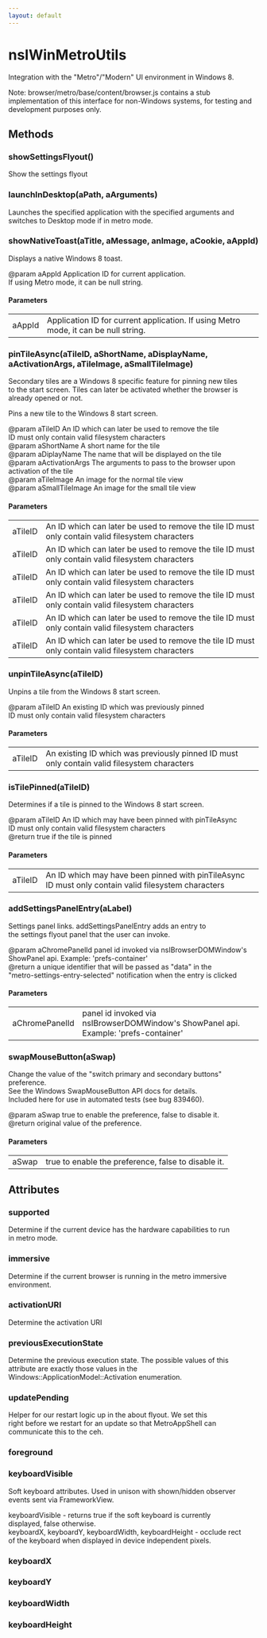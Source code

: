 ```yaml
---
layout: default
---
```


# nsIWinMetroUtils #
  
Integration with the "Metro"/"Modern" UI environment in Windows 8.  
  
Note: browser/metro/base/content/browser.js contains a stub  
implementation of this interface for non-Windows systems, for testing and  
development purposes only.  
  

## Methods ##

### showSettingsFlyout() ###
  
Show the settings flyout  
  

### launchInDesktop(aPath, aArguments) ###
  
Launches the specified application with the specified arguments and  
switches to Desktop mode if in metro mode.  
  

### showNativeToast(aTitle, aMessage, anImage, aCookie, aAppId) ###
  
Displays a native Windows 8 toast.  
  
@param aAppId  Application ID for current application.  
               If using Metro mode, it can be null string.  
  

#### Parameters ####

<table>

<tr>
<td>aAppId</td>
<td>Application ID for current application.  
               If using Metro mode, it can be null string.  
</td>
</tr>

</table>

### pinTileAsync(aTileID, aShortName, aDisplayName, aActivationArgs, aTileImage, aSmallTileImage) ###
  
Secondary tiles are a Windows 8 specific feature for pinning new tiles  
to the start screen.   Tiles can later be activated whether the browser is  
already opened or not.   
  
  
Pins a new tile to the Windows 8 start screen.  
  
@param aTileID         An ID which can later be used to remove the tile  
                       ID must only contain valid filesystem characters  
@param aShortName      A short name for the tile  
@param aDiplayName     The name that will be displayed on the tile  
@param aActivationArgs The arguments to pass to the browser upon   
                       activation of the tile  
@param aTileImage An image for the normal tile view  
@param aSmallTileImage An image for the small tile view  
  

#### Parameters ####

<table>

<tr>
<td>aTileID</td>
<td>An ID which can later be used to remove the tile  
                       ID must only contain valid filesystem characters  
</td>
</tr>

<tr>
<td>aTileID</td>
<td>An ID which can later be used to remove the tile  
                       ID must only contain valid filesystem characters  
</td>
</tr>

<tr>
<td>aTileID</td>
<td>An ID which can later be used to remove the tile  
                       ID must only contain valid filesystem characters  
</td>
</tr>

<tr>
<td>aTileID</td>
<td>An ID which can later be used to remove the tile  
                       ID must only contain valid filesystem characters  
</td>
</tr>

<tr>
<td>aTileID</td>
<td>An ID which can later be used to remove the tile  
                       ID must only contain valid filesystem characters  
</td>
</tr>

<tr>
<td>aTileID</td>
<td>An ID which can later be used to remove the tile  
                       ID must only contain valid filesystem characters  
</td>
</tr>

</table>

### unpinTileAsync(aTileID) ###
  
Unpins a tile from the Windows 8 start screen.  
  
@param aTileID An existing ID which was previously pinned  
               ID must only contain valid filesystem characters  
  

#### Parameters ####

<table>

<tr>
<td>aTileID</td>
<td>An existing ID which was previously pinned  
               ID must only contain valid filesystem characters  
</td>
</tr>

</table>

### isTilePinned(aTileID) ###
  
Determines if a tile is pinned to the Windows 8 start screen.  
  
@param aTileID An ID which may have been pinned with pinTileAsync  
               ID must only contain valid filesystem characters  
@return true if the tile is pinned  
  

#### Parameters ####

<table>

<tr>
<td>aTileID</td>
<td>An ID which may have been pinned with pinTileAsync  
               ID must only contain valid filesystem characters  
</td>
</tr>

</table>

### addSettingsPanelEntry(aLabel) ###
  
Settings panel links. addSettingsPanelEntry adds an entry to  
the settings flyout panel that the user can invoke.  
  
@param aChromePanelId panel id invoked via nsIBrowserDOMWindow's  
ShowPanel api. Example: 'prefs-container'  
@return a unique identifier that will be passed as "data" in the  
"metro-settings-entry-selected" notification when the entry is clicked  
  

#### Parameters ####

<table>

<tr>
<td>aChromePanelId</td>
<td>panel id invoked via nsIBrowserDOMWindow's  
ShowPanel api. Example: 'prefs-container'  
</td>
</tr>

</table>

### swapMouseButton(aSwap) ###
  
Change the value of the "switch primary and secondary buttons" preference.  
See the Windows SwapMouseButton API docs for details.  
Included here for use in automated tests (see bug 839460).  
  
@param aSwap true to enable the preference, false to disable it.  
@return original value of the preference.  
  

#### Parameters ####

<table>

<tr>
<td>aSwap</td>
<td>true to enable the preference, false to disable it.  
</td>
</tr>

</table>

## Attributes ##

### supported ###
  
Determine if the current device has the hardware capabilities to run  
in metro mode.  
  

### immersive ###
  
Determine if the current browser is running in the metro immersive  
environment.  
  

### activationURI ###
  
Determine the activation URI  
  

### previousExecutionState ###
  
Determine the previous execution state. The possible values of this  
attribute are exactly those values in the  
Windows::ApplicationModel::Activation enumeration.  
  

### updatePending ###
  
Helper for our restart logic up in the about flyout. We set this  
right before we restart for an update so that MetroAppShell can  
communicate this to the ceh.  
  

### foreground ###

### keyboardVisible ###
  
Soft keyboard attributes. Used in unison with shown/hidden observer  
events sent via FrameworkView.  
  
keyboardVisible - returns true if the soft keyboard is currently  
displayed, false otherwise.  
keyboardX, keyboardY, keyboardWidth, keyboardHeight - occlude rect  
of the keyboard when displayed in device independent pixels.  
  

### keyboardX ###

### keyboardY ###

### keyboardWidth ###

### keyboardHeight ###
